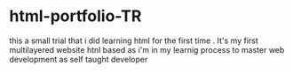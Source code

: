 # html-portfolio-TR
this a small trial that i did learning html for the first time . It's my first multilayered website htnl based as i'm in my learnig process to master web development as self taught developer
